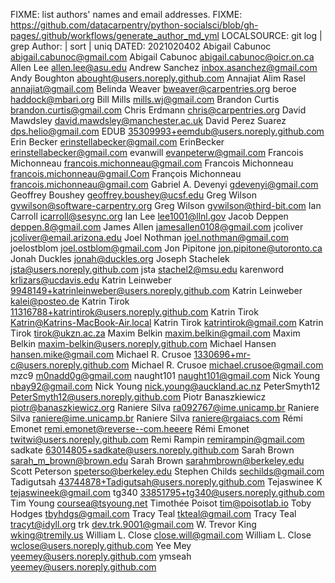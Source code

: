 FIXME: list authors' names and email addresses.
FIXME: https://github.com/datacarpentry/python-socialsci/blob/gh-pages/.github/workflows/generate_author_md_yml
LOCALSOURCE: git log | grep Author: | sort | uniq
DATED: 2021020402
Abigail Cabunoc <abigail.cabunoc@gmail.com>
Abigail Cabunoc <abigail.cabunoc@oicr.on.ca>
Allen Lee <allen.lee@asu.edu>
Andrew Sanchez <inbox.asanchez@gmail.com>
Andy Boughton <abought@users.noreply.github.com>
Annajiat Alim Rasel <annajiat@gmail.com>
Belinda Weaver <bweaver@carpentries.org>
beroe <haddock@mbari.org>
Bill Mills <mills.wj@gmail.com>
Brandon Curtis <brandon.curtis@gmail.com>
Chris Erdmann <chris@carpentries.org>
David Mawdsley <david.mawdsley@manchester.ac.uk>
David Perez Suarez <dps.helio@gmail.com>
EDUB <35309993+eemdub@users.noreply.github.com>
Erin Becker <erinstellabecker@gmail.com>
ErinBecker <erinstellabecker@gmail.com>
evanwill <evanpeterw@gmail.com>
Francois Michonneau <francois.michonneau@gmail.com>
Francois Michonneau <francois.michonneau@gmail.Com>
François Michonneau <francois.michonneau@gmail.com>
Gabriel A. Devenyi <gdevenyi@gmail.com>
Geoffrey Boushey <geoffrey.boushey@ucsf.edu>
Greg Wilson <gvwilson@software-carpentry.org>
Greg Wilson <gvwilson@third-bit.com>
Ian Carroll <icarroll@sesync.org>
Ian Lee <lee1001@llnl.gov>
Jacob Deppen <deppen.8@gmail.com>
James Allen <jamesallen0108@gmail.com>
jcoliver <jcoliver@email.arizona.edu>
Joel Nothman <joel.nothman@gmail.com>
joelostblom <joel.ostblom@gmail.com>
Jon Pipitone <jon.pipitone@utoronto.ca>
Jonah Duckles <jonah@duckles.org>
Joseph Stachelek <jsta@users.noreply.github.com>
jsta <stachel2@msu.edu>
karenword <krlizars@ucdavis.edu>
Katrin Leinweber <9948149+katrinleinweber@users.noreply.github.com>
Katrin Leinweber <kalei@posteo.de>
Katrin Tirok <11316788+katrintirok@users.noreply.github.com>
Katrin Tirok <Katrin@Katrins-MacBook-Air.local>
Katrin Tirok <katrintirok@gmail.com>
Katrin Tirok <tirok@ukzn.ac.za>
Maxim Belkin <maxim.belkin@gmail.com>
Maxim Belkin <maxim-belkin@users.noreply.github.com>
Michael Hansen <hansen.mike@gmail.com>
Michael R. Crusoe <1330696+mr-c@users.noreply.github.com>
Michael R. Crusoe <michael.crusoe@gmail.com>
mzc9 <m0nadd0g@gmail.com>
naught101 <naught101@gmail.com>
Nick Young <nbay92@gmail.com>
Nick Young <nick.young@auckland.ac.nz>
PeterSmyth12 <PeterSmyth12@users.noreply.github.com>
Piotr Banaszkiewicz <piotr@banaszkiewicz.org>
Raniere Silva <ra092767@ime.unicamp.br>
Raniere Silva <raniere@ime.unicamp.br>
Raniere Silva <raniere@rgaiacs.com>
Rémi Emonet <remi.emonet@reverse--com.heeere>
Rémi Emonet <twitwi@users.noreply.github.com>
Remi Rampin <remirampin@gmail.com>
sadkate <63014805+sadkate@users.noreply.github.com>
Sarah Brown <sarah_m_brown@brown.edu>
Sarah Brown <sarahmbrown@berkeley.edu>
Scott Peterson <speterso@berkeley.edu>
Stephen Childs <sechilds@gmail.com>
Tadigutsah <43744878+Tadigutsah@users.noreply.github.com>
Tejaswinee K <tejaswineek@gmail.com>
tg340 <33851795+tg340@users.noreply.github.com>
Tim Young <coursea@tsyoung.net>
Timothée Poisot <tim@poisotlab.io>
Toby Hodges <tbyhdgs@gmail.com>
Tracy Teal <tkteal@gmail.com>
Tracy Teal <tracyt@idyll.org>
trk <dev.trk.9001@gmail.com>
W. Trevor King <wking@tremily.us>
William L. Close <close.will@gmail.com>
William L. Close <wclose@users.noreply.github.com>
Yee Mey <yeemey@users.noreply.github.com>
ymseah <yeemey@users.noreply.github.com>
